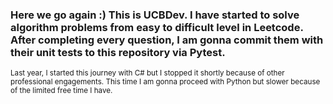 <h3>Here we go again :) This is UCBDev. I have started to solve algorithm problems from easy to difficult level in Leetcode. After completing every question, I am gonna commit them with their unit tests to this repository via Pytest.</h3>
<small>Last year, I started this journey with C# but I stopped it shortly because of other professional engagements. This time I am gonna proceed with Python but slower because of the limited free time I have.</small>
